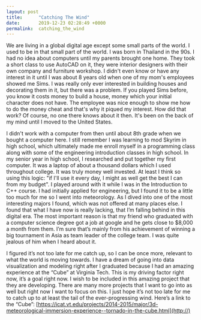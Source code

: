 ```yaml
---
layout: post
title:      "Catching The Wind"
date:       2019-12-23 02:28:49 +0000
permalink:  catching_the_wind
---
```



We are living in a global digital age except some small parts of the world. I used to be in that small part of the world. I was born in Thailand in the 90s. I had no idea about computers until my parents brought one home. They took a short class to use AutoCAD on it, they were interior designers with their own company and furniture workshop. I didn't even know or have any interest in it until I was about 8 years old when one of my mom's employees showed me Sims. I was really only ever interested in building houses and decorating them in it, but there was a problem. If you played Sims before, you know it costs money to build a house, money which your initial character does not have. The employee was nice enough to show me how to do the money cheat and that's why it piqued my interest. How did that work? Of course, no one there knows about it then. It's been on the back of my mind until I moved to the United States.

I didn't work with a computer from then until about 8th grade when we bought a computer here. I still remember I was learning to mod Skyrim in high school, which ultimately made me enroll myself in a programming class along with some of the engineering introduction classes in high school. In my senior year in high school, I researched and put together my first computer. It was a laptop of about a thousand dollars which I used throughout college. It was truly money well invested. At least I think so using this logic: "if I'll use it every day, I might as well get the best I can from my budget". I played around with it while I was in the Introduction to C++ course. I had initially applied for engineering, but I found it to be a little too much for me so I went into meteorology. As I dived into one of the most interesting majors I found, which was not offered at many places else. I found that what I have now is really lacking, that I’m falling behind in this digital era. The most important reason is that my friend who graduated with a computer science degree got a job at google and he gets close to $8,000 a month from them. I’m sure that’s mainly from his achievement of winning a big tournament in Asia as team leader of the college team. I was quite jealous of him when I heard about it.

I figured it’s not too late for me catch up, so I can be once more, relevant to what the world is moving towards. I have a dream of going into data visualization and modeling right after I graduated because I had an amazing experience at the “Cube” at Virginia Tech. This is my driving factor right now, it’s a goal right now. I wish to be included in this amazing project that they are developing. There are many more projects that I want to go into as well but right now I want to focus on this. I just hope it’s not too late for me to catch up to at least the tail of the ever-progressing wind.
Here’s a link to the “Cube”: [https://icat.vt.edu/projects/2014-2015/major/3d-meteorological-immersion-experience--tornado-in-the-cube.html](http://)

